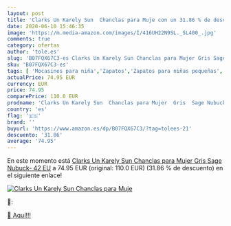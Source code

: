 ```yaml
---
layout: post
title: 'Clarks Un Karely Sun  Chanclas para Muje con un 31.86 % de descuento'
date: 2020-06-10 15:46:35
image: 'https://m.media-amazon.com/images/I/416UH22N9SL._SL400_.jpg'
comments: true
category: ofertas
author: 'tole.es'
slug: 'B07FQX67C3-es Clarks Un Karely Sun Chanclas para Mujer Gris Sage Nubuck-...'
sku: 'B07FQX67C3-es'
tags: [ 'Mocasines para niña','Zapatos','Zapatos para niñas pequeñas','Zapatos y complementos','chanclas', ]
actualPrice: 74.95 EUR
currency: EUR
price: 74.95
comparePrice: 110.0 EUR
prodname: 'Clarks Un Karely Sun  Chanclas para Mujer  Gris  Sage Nubuck-   42 EU'
country: 'es'
flag: '🇪🇸'
brand: ''
buyurl: 'https://www.amazon.es/dp/B07FQX67C3/?tag=tolees-21'
descuento: '31.86'
average: '74.95'
---
```


En este momento está [Clarks Un Karely Sun  Chanclas para Mujer  Gris  Sage Nubuck-   42 EU](https://www.amazon.es/dp/B07FQX67C3/?tag=tolees-21) a 74.95 EUR (original: 110.0 EUR) (31.86 %  de descuento) en el siguiente enlace!

[![Clarks Un Karely Sun  Chanclas para Muje](https://m.media-amazon.com/images/I/416UH22N9SL._SL400_.jpg)](https://www.amazon.es/dp/B07FQX67C3/?tag=tolees-21)

🔎:


[🛒 Aquí!!!](https://www.amazon.es/dp/B07FQX67C3/?tag=tolees-21)
